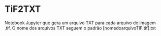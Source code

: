 # TiF2TXT
Notebook Jupyter que gera um arquivo TXT para cada arquivo de imagem .tif.
O nome dos arquivos TXT seguem o padrão [nomedoarquivoTIF.tif].txt

